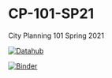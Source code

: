 # CP-101-SP21
City Planning 101  Spring 2021

 [![Datahub](https://img.shields.io/badge/Launch-UCB%20Datahub-blue.svg)](http://datahub.berkeley.edu/user-redirect/interact?account=ds-modules&repo=CP-101-SP21&branch=main&path=)

[![Binder](https://mybinder.org/badge_logo.svg)](https://mybinder.org/v2/gh/ds-modules/CP-101-SP21/main)
